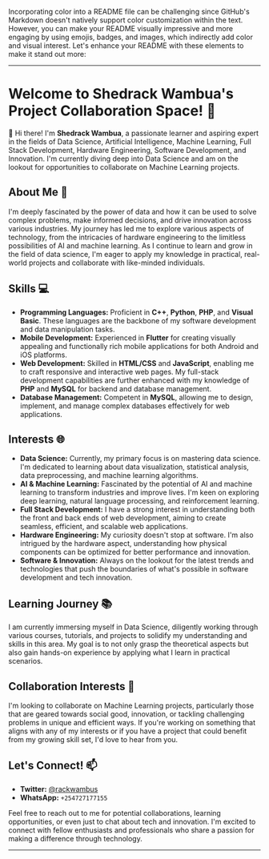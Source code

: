 Incorporating color into a README file can be challenging since GitHub's Markdown doesn't natively support color customization within the text. However, you can make your README visually impressive and more engaging by using emojis, badges, and images, which indirectly add color and visual interest. Let's enhance your README with these elements to make it stand out more:

---

# Welcome to Shedrack Wambua's Project Collaboration Space! 🌟

👋 Hi there! I'm **Shedrack Wambua**, a passionate learner and aspiring expert in the fields of Data Science, Artificial Intelligence, Machine Learning, Full Stack Development, Hardware Engineering, Software Development, and Innovation. I'm currently diving deep into Data Science and am on the lookout for opportunities to collaborate on Machine Learning projects.

## About Me 🚀

I'm deeply fascinated by the power of data and how it can be used to solve complex problems, make informed decisions, and drive innovation across various industries. My journey has led me to explore various aspects of technology, from the intricacies of hardware engineering to the limitless possibilities of AI and machine learning. As I continue to learn and grow in the field of data science, I'm eager to apply my knowledge in practical, real-world projects and collaborate with like-minded individuals.

## Skills 💻

- **Programming Languages:** Proficient in **C++**, **Python**, **PHP**, and **Visual Basic**. These languages are the backbone of my software development and data manipulation tasks.
- **Mobile Development:** Experienced in **Flutter** for creating visually appealing and functionally rich mobile applications for both Android and iOS platforms.
- **Web Development:** Skilled in **HTML/CSS** and **JavaScript**, enabling me to craft responsive and interactive web pages. My full-stack development capabilities are further enhanced with my knowledge of **PHP** and **MySQL** for backend and database management.
- **Database Management:** Competent in **MySQL**, allowing me to design, implement, and manage complex databases effectively for web applications.

## Interests 🌐

- **Data Science:** Currently, my primary focus is on mastering data science. I'm dedicated to learning about data visualization, statistical analysis, data preprocessing, and machine learning algorithms.
- **AI & Machine Learning:** Fascinated by the potential of AI and machine learning to transform industries and improve lives. I'm keen on exploring deep learning, natural language processing, and reinforcement learning.
- **Full Stack Development:** I have a strong interest in understanding both the front and back ends of web development, aiming to create seamless, efficient, and scalable web applications.
- **Hardware Engineering:** My curiosity doesn't stop at software. I'm also intrigued by the hardware aspect, understanding how physical components can be optimized for better performance and innovation.
- **Software & Innovation:** Always on the lookout for the latest trends and technologies that push the boundaries of what's possible in software development and tech innovation.

## Learning Journey 📚

I am currently immersing myself in Data Science, diligently working through various courses, tutorials, and projects to solidify my understanding and skills in this area. My goal is to not only grasp the theoretical aspects but also gain hands-on experience by applying what I learn in practical scenarios.

## Collaboration Interests 🤝

I'm looking to collaborate on Machine Learning projects, particularly those that are geared towards social good, innovation, or tackling challenging problems in unique and efficient ways. If you're working on something that aligns with any of my interests or if you have a project that could benefit from my growing skill set, I'd love to hear from you.

## Let's Connect! 📫

- **Twitter:** [@rackwambus](https://twitter.com/rackwambus)
- **WhatsApp:** `+254727177155`

Feel free to reach out to me for potential collaborations, learning opportunities, or even just to chat about tech and innovation. I'm excited to connect with fellow enthusiasts and professionals who share a passion for making a difference through technology.

---

